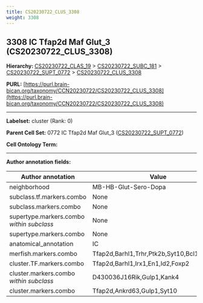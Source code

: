 ```yaml
---
title: CS20230722_CLUS_3308
weight: 3308
---
```

## 3308 IC Tfap2d Maf Glut_3 (CS20230722_CLUS_3308)
<b>Hierarchy: </b>
[CS20230722_CLAS_19](../CS20230722_CLAS_19) >
[CS20230722_SUBC_181](../CS20230722_SUBC_181) >
[CS20230722_SUPT_0772](../CS20230722_SUPT_0772) >
[CS20230722_CLUS_3308](../CS20230722_CLUS_3308)

**PURL:** [https://purl.brain-bican.org/taxonomy/CCN20230722/CS20230722_CLUS_3308](https://purl.brain-bican.org/taxonomy/CCN20230722/CS20230722_CLUS_3308)

---


**Labelset:** cluster (Rank: 0)

**Parent Cell Set:** 0772 IC Tfap2d Maf Glut_3 ([CS20230722_SUPT_0772](../CS20230722_SUPT_0772))



**Cell Ontology Term:** 

[MARKER GENES.]: #


---

[TRANSFERRED ANNOTATIONS.]: #


[AUTHOR ANNOTATION FIELDS.]: #


**Author annotation fields:**

| Author annotation | Value |
|-------------------|-------|
|neighborhood|MB-HB-Glut-Sero-Dopa|
|subclass.tf.markers.combo|None|
|subclass.markers.combo|None|
|supertype.markers.combo _within subclass_|None|
|supertype.markers.combo|None|
|anatomical_annotation|IC|
|merfish.markers.combo|Tfap2d,Barhl1,Trhr,Ptk2b,Syt10,Bcl11a,Htr1b|
|cluster.TF.markers.combo|Tfap2d,Barhl1,Irx1,En1,Id2,Foxp2|
|cluster.markers.combo _within subclass_|D430036J16Rik,Gulp1,Kank4|
|cluster.markers.combo|Tfap2d,Ankrd63,Gulp1,Syt10|
